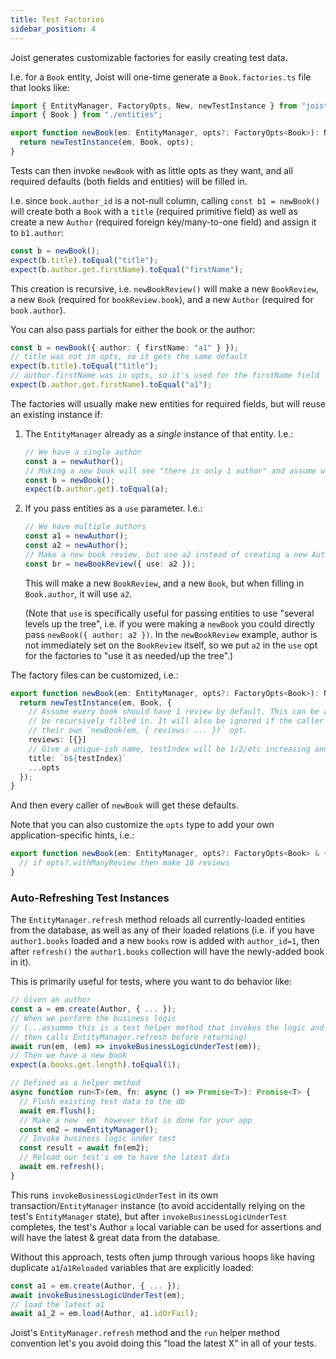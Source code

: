 ```yaml
---
title: Test Factories
sidebar_position: 4
---
```


Joist generates customizable factories for easily creating test data.

I.e. for a `Book` entity, Joist will one-time generate a `Book.factories.ts` file that looks like:

```typescript
import { EntityManager, FactoryOpts, New, newTestInstance } from "joist-orm";
import { Book } from "./entities";

export function newBook(em: EntityManager, opts?: FactoryOpts<Book>): New<Book> {
  return newTestInstance(em, Book, opts);
}
```

Tests can then invoke `newBook` with as little opts as they want, and all required defaults (both fields and entities) will be filled in.

I.e. since `book.author_id` is a not-null column, calling `const b1 = newBook()` will create both a `Book` with a `title` (required primitive field) as well as create a new `Author` (required foreign key/many-to-one field) and assign it to `b1.author`:

```typescript
const b = newBook();
expect(b.title).toEqual("title");
expect(b.author.get.firstName).toEqual("firstName");
```

This creation is recursive, i.e. `newBookReview()` will make a new `BookReview`, a new `Book` (required for `bookReview.book`), and a new `Author` (required for `book.author`).

You can also pass partials for either the book or the author:

```typescript
const b = newBook({ author: { firstName: "a1" } });
// title was not in opts, so it gets the same default
expect(b.title).toEqual("title");
// author.firstName was in opts, so it's used for the firstName field
expect(b.author.get.firstName).toEqual("a1");
```

The factories will usually make new entities for required fields, but will reuse an existing instance if:

1. The `EntityManager` already as a _single_ instance of that entity. I.e.:

   ```typescript
   // We have a single author
   const a = newAuthor();
   // Making a new book will see "there is only 1 author" and assume we want to use that
   const b = newBook();
   expect(b.author.get).toEqual(a);
   ```

2. If you pass entities as a `use` parameter. I.e.:

   ```typescript
   // We have multiple authors
   const a1 = newAuthor();
   const a2 = newAuthor();
   // Make a new book review, but use a2 instead of creating a new Author
   const br = newBookReview({ use: a2 });
   ```

   This will make a new `BookReview`, and a new `Book`, but when filling in `Book.author`, it will use `a2`.

   (Note that `use` is specifically useful for passing entities to use "several levels up the tree", i.e. if you were making a `newBook` you could directly pass `newBook({ author: a2 })`. In the `newBookReview` example, author is not immediately set on the `BookReview` itself, so we put `a2` in the `use` opt for the factories to "use it as needed/up the tree".)

The factory files can be customized, i.e.:

```typescript
export function newBook(em: EntityManager, opts?: FactoryOpts<Book>): New<Book> {
  return newTestInstance(em, Book, {
    // Assume every book should have 1 review by default. This can be a partial that will
    // be recursively filled in. It will also be ignored if the caller passes
    // their own `newBook(em, { reviews: ... })` opt.
    reviews: [{}]
    // Give a unique-ish name, testIndex will be 1/2/etc increasing and reset per-test
    title: `b${testIndex}`
    ...opts
  });
}
```

And then every caller of `newBook` will get these defaults.

Note that you can also customize the `opts` type to add your own application-specific hints, i.e.:

```typescript
export function newBook(em: EntityManager, opts?: FactoryOpts<Book> & { withManyReview?: boolean }): New<Book> {
  // if opts?.withManyReview then make 10 reviews
}
```

### Auto-Refreshing Test Instances

The `EntityManager.refresh` method reloads all currently-loaded entities from the database, as well as any of their loaded relations (i.e. if you have `author1.books` loaded and a new `books` row is added with `author_id=1`, then after `refresh()` the `author1.books` collection will have the newly-added book in it).

This is primarily useful for tests, where you want to do behavior like:

```typescript
// Given an author
const a = em.create(Author, { ... });
// When we perform the business logic
// (...assumme this is a test helper method that invokes the logic and
// then calls EntityManager.refresh before returning)
await run(em, (em) => invokeBusinessLogicUnderTest(em));
// Then we have a new book
expect(a.books.get.length).toEqual(1);

// Defined as a helper method
async function run<T>(em, fn: async () => Promise<T>): Promise<T> {
  // Flush existing test data to the db
  await em.flush();
  // Make a new `em` however that is done for your app
  const em2 = newEntityManager();
  // Invoke business logic under test
  const result = await fn(em2);
  // Reload our test's em to have the latest data
  await em.refresh();
}
```

This runs `invokeBusinessLogicUnderTest` in its own transaction/`EntityManager` instance (to avoid accidentally relying on the test's `EntityManager` state), but after `invokeBusinessLogicUnderTest` completes, the test's Author `a` local variable can be used for assertions and will have the latest & great data from the database.

Without this approach, tests often jump through various hoops like having duplicate `a1`/`a1Reloaded` variables that are explicitly loaded:

```typescript
const a1 = em.create(Author, { ... });
await invokeBusinessLogicUnderTest(em);
// load the latest a1
await a1_2 = em.load(Author, a1.idOrFail);
```

Joist's `EntityManager.refresh` method and the `run` helper method convention let's you avoid doing this "load the latest X" in all of your tests.
